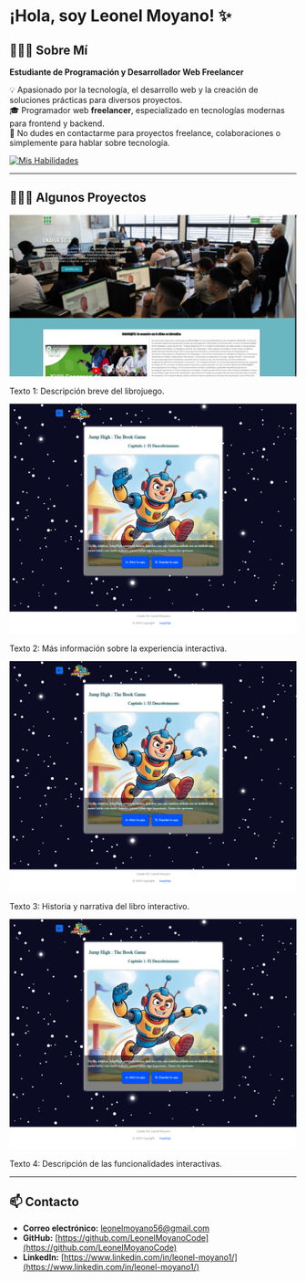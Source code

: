 # ¡Hola, soy Leonel Moyano! ✨

## 👨🏻‍💻 Sobre Mí  
**Estudiante de Programación y Desarrollador Web Freelancer**

💡 Apasionado por la tecnología, el desarrollo web y la creación de soluciones prácticas para diversos proyectos.  
🎓 Programador web **freelancer**, especializado en tecnologías modernas para frontend y backend.  
💬 No dudes en contactarme para proyectos freelance, colaboraciones o simplemente para hablar sobre tecnología.  

[![Mis Habilidades](https://skillicons.dev/icons?i=react,nodejs,ts,tailwind,js,html,css,linux,c)](https://skillicons.dev)

---

## 👨🏻‍💻 Algunos Proyectos

<div class="grid grid-cols-1 sm:grid-cols-2 md:grid-cols-3 lg:grid-cols-4 gap-4 p-4">
  <!-- Card 1 -->
  <div class="rounded-lg shadow-lg overflow-hidden text-center">
    <img src="indexuniversidad.jpg" alt="Vista previa del librojuego" class="w-full h-auto"/>
    <p class="p-4 text-lg">Texto 1: Descripción breve del librojuego.</p>
  </div>

  <!-- Card 2 -->
  <div class="rounded-lg shadow-lg overflow-hidden text-center">
    <img src="librojuego.jpg" alt="Vista previa del librojuego" class="w-full h-auto"/>
    <p class="p-4 text-lg">Texto 2: Más información sobre la experiencia interactiva.</p>
  </div>

  <!-- Card 3 -->
  <div class="rounded-lg shadow-lg overflow-hidden text-center">
    <img src="librojuego.jpg" alt="Vista previa del librojuego" class="w-full h-auto"/>
    <p class="p-4 text-lg">Texto 3: Historia y narrativa del libro interactivo.</p>
  </div>

  <!-- Card 4 -->
  <div class="rounded-lg shadow-lg overflow-hidden text-center">
    <img src="librojuego.jpg" alt="Vista previa del librojuego" class="w-full h-auto"/>
    <p class="p-4 text-lg">Texto 4: Descripción de las funcionalidades interactivas.</p>
  </div>
</div>



---

## 📫 Contacto  

- **Correo electrónico:** [leonelmoyano56@gmail.com](mailto:leonelmoyano56@gmail.com)  
- **GitHub:** [https://github.com/LeonelMoyanoCode](https://github.com/LeonelMoyanoCode)  
- **LinkedIn:** [https://www.linkedin.com/in/leonel-moyano1/](https://www.linkedin.com/in/leonel-moyano1/)  

